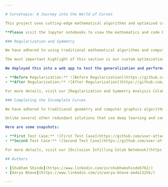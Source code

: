 ```yaml
---

# Curvetopia: A Journey into the World of Curves

This project uses cutting-edge mathematical algorithms and optimized computer graphics techniques to carry out regularization, symmetry analysis, and occlusion infilling in hand-drawn shapes and doodles. All the code for this project was written from 25th of July to 11th of August, as a submission to Adobe Gensolve Hackathon Round-2.

**Please visit the Jupyter notebooks to view the mathematics and code behind our algorithms.**

### Regularization and Symmetry

We have adhered to using traditional mathematical algorithms and computer graphics techniques to correct and regularize shapes, detect the presence of regular shapes inside a plot, and to detect axes of symmetry across the regularized plot. We have largely utilized the properties of the cubic Bézier curves and focused on contemporary optimization tactics using data structures such as **optimal-heap** and **low-latency undirected graphs** to tackle complexity issues.

The most important highlight of this section is our custom optimization of the **Ramer-Douglas-Peucker** algorithm and **Johnson's algorithm**, which has reduced these steps to a complexity of **O(n*logn)**.

We deployed this into a web app to test the generalization and performance of our algorithms on hand-drawn doodles. Please visit it using this link: [Curvetopia: A Journey into the World of Curves](https://curvotopia.vercel.app/). Here are some snapshots:

- **Before Regularization:** ![Before Regularization](https://github.com/user-attachments/assets/87f88f24-2bd5-4067-a25d-4dfc3941993b)
- **After Regularization:** ![After Regularization](https://github.com/user-attachments/assets/485cd30a-b162-4381-99ec-df1bc75b48ea)

For more details, visit our [Regularization and Symmetry Analysis Colab Notebook](https://colab.research.google.com/drive/1fYRGmyuaJPW4emlv6oFc5tRacVraONJz?usp=sharing) page.

### Completing the Incomplete Curves

We have adhered to traditional geometry and computer graphics algorithms to fill in occluded portions with a **single cubic Bézier curve**. Our approach has been to first obtain an SVG by Bézier interpolation from CSV point mappings, and then build the infilling algorithm based on corner points.

Unlike several other redundant solutions that use deep learning and computer vision techniques for this, we have used the inherent properties of Bézier curves, specifically the **centers of the osculating circles**. We developed a cross-link converging interpolation technique that estimates the control points of the infilling curve using the surrounding osculating circle centers.

Here are some snapshots:

- **First Test Case:** ![First Test Case](https://github.com/user-attachments/assets/3f395941-7dbe-46a3-84df-b6e752bcf80b)
- **Second Test Case:** ![Second Test Case](https://github.com/user-attachments/assets/d59c1b9b-3419-40d2-b763-e31e0b14a4ba)

For more details, visit our [Occlusion Infilling Colab Notebook](https://colab.research.google.com/drive/1ZzidTt0xzyM3Js9-QK43d8cv_bvI4tlX?usp=sharing) page.

## Authors

- [Shubham Shinde](https://www.linkedin.com/in/shubhamshinde6762/)
- [Aarya Bhave](https://www.linkedin.com/in/aarya-bhave-aa4a13256/)

--- 
```

